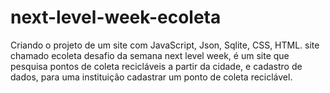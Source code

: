 # next-level-week-ecoleta
Criando o projeto de um site com JavaScript, Json, Sqlite, CSS, HTML.
site chamado ecoleta desafio da semana next level week, 
é um site que pesquisa pontos de coleta recicláveis a partir da cidade,
e cadastro de dados, para uma instituição cadastrar um ponto de coleta reciclável.
